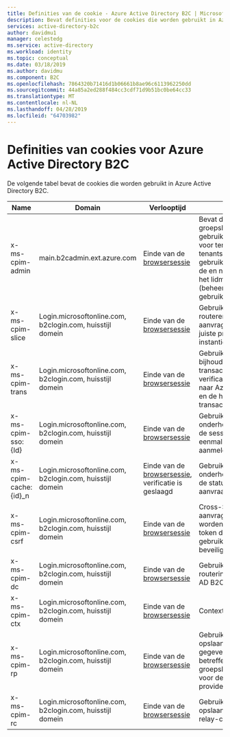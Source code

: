 ```yaml
---
title: Definities van de cookie - Azure Active Directory B2C | Microsoft Docs
description: Bevat definities voor de cookies die worden gebruikt in Azure Active Directory B2C.
services: active-directory-b2c
author: davidmu1
manager: celestedg
ms.service: active-directory
ms.workload: identity
ms.topic: conceptual
ms.date: 03/18/2019
ms.author: davidmu
ms.component: B2C
ms.openlocfilehash: 7864320b71416d1b06661b8ae96c6113962250dd
ms.sourcegitcommit: 44a85a2ed288f484cc3cdf71d9b51bc0be64cc33
ms.translationtype: MT
ms.contentlocale: nl-NL
ms.lasthandoff: 04/28/2019
ms.locfileid: "64703982"
---
```

# <a name="cookies-definitions-for-azure-active-directory-b2c"></a>Definities van cookies voor Azure Active Directory B2C

De volgende tabel bevat de cookies die worden gebruikt in Azure Active Directory B2C.

| Name | Domain | Verlooptijd | Doel |
| ----------- | ------ | -------------------------- | --------- |
| x-ms-cpim-admin | main.b2cadmin.ext.azure.com | Einde van de [browsersessie](active-directory-b2c-token-session-sso.md) | Bevat de groepslidmaatschap gebruikersgegevens voor tenants. De tenants een gebruiker is lid van de en niveau van het lidmaatschap (beheerder of gebruiker). |
| x-ms-cpim-slice | Login.microsoftonline.com, b2clogin.com, huisstijl domein | Einde van de [browsersessie](active-directory-b2c-token-session-sso.md) | Gebruikt voor het routeren van aanvragen naar de juiste productie-instantie. |
| x-ms-cpim-trans | Login.microsoftonline.com, b2clogin.com, huisstijl domein | Einde van de [browsersessie](active-directory-b2c-token-session-sso.md) | Gebruikt voor het bijhouden van de transacties (aantal verificatieaanvragen naar Azure AD B2C) en de huidige transactie. |
| x-ms-cpim-sso:{Id} | Login.microsoftonline.com, b2clogin.com, huisstijl domein | Einde van de [browsersessie](active-directory-b2c-token-session-sso.md) | Gebruikt voor het onderhouden van de sessie voor eenmalige aanmelding. |
| x-ms-cpim-cache:{id}_n | Login.microsoftonline.com, b2clogin.com, huisstijl domein | Einde van de [browsersessie](active-directory-b2c-token-session-sso.md), verificatie is geslaagd | Gebruikt voor het onderhouden van de status van de aanvraag. |
| x-ms-cpim-csrf | Login.microsoftonline.com, b2clogin.com, huisstijl domein | Einde van de [browsersessie](active-directory-b2c-token-session-sso.md) | Cross-Site aanvragen kunnen worden vervalst token dat wordt gebruikt voor CRSF beveiliging. |
| x-ms-cpim-dc | Login.microsoftonline.com, b2clogin.com, huisstijl domein | Einde van de [browsersessie](active-directory-b2c-token-session-sso.md) | Gebruikt voor de routering van Azure AD B2C. |
| x-ms-cpim-ctx | Login.microsoftonline.com, b2clogin.com, huisstijl domein | Einde van de [browsersessie](active-directory-b2c-token-session-sso.md) | Context |
| x-ms-cpim-rp | Login.microsoftonline.com, b2clogin.com, huisstijl domein | Einde van de [browsersessie](active-directory-b2c-token-session-sso.md) | Gebruikt voor het opslaan van gegevens betreffende het groepslidmaatschap voor de resource provider-tenant. |
| x-ms-cpim-rc | Login.microsoftonline.com, b2clogin.com, huisstijl domein | Einde van de [browsersessie](active-directory-b2c-token-session-sso.md) | Gebruikt voor het opslaan van de relay-cookie. |

